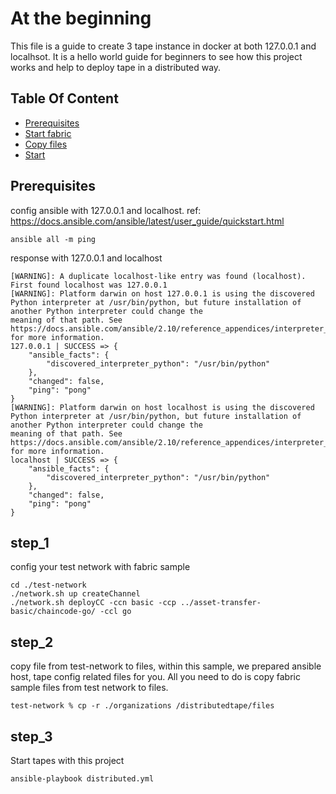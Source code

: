 # At the beginning
This file is a guide to create 3 tape instance in docker at both 127.0.0.1 and localhsot.
It is a hello world guide for beginners to see how this project works and help to deploy tape in a distributed way.

## Table Of Content

* [Prerequisites](#prerequisites)
* [Start fabric](#step_1)
* [Copy files](#step_2)
* [Start](#step_3)


## Prerequisites
config ansible with 127.0.0.1 and localhost. ref: https://docs.ansible.com/ansible/latest/user_guide/quickstart.html
```
ansible all -m ping
```
response with 127.0.0.1 and localhost
```
[WARNING]: A duplicate localhost-like entry was found (localhost). First found localhost was 127.0.0.1
[WARNING]: Platform darwin on host 127.0.0.1 is using the discovered Python interpreter at /usr/bin/python, but future installation of another Python interpreter could change the
meaning of that path. See https://docs.ansible.com/ansible/2.10/reference_appendices/interpreter_discovery.html for more information.
127.0.0.1 | SUCCESS => {
    "ansible_facts": {
        "discovered_interpreter_python": "/usr/bin/python"
    },
    "changed": false,
    "ping": "pong"
}
[WARNING]: Platform darwin on host localhost is using the discovered Python interpreter at /usr/bin/python, but future installation of another Python interpreter could change the
meaning of that path. See https://docs.ansible.com/ansible/2.10/reference_appendices/interpreter_discovery.html for more information.
localhost | SUCCESS => {
    "ansible_facts": {
        "discovered_interpreter_python": "/usr/bin/python"
    },
    "changed": false,
    "ping": "pong"
}
```

## step_1
config your test network with fabric sample
```
cd ./test-network
./network.sh up createChannel
./network.sh deployCC -ccn basic -ccp ../asset-transfer-basic/chaincode-go/ -ccl go
```

## step_2
copy file from test-network to files, within this sample, we prepared ansible host, tape config related files for you. All you need to do is copy fabric sample files from test network to files.
```
test-network % cp -r ./organizations /distributedtape/files
```

## step_3
Start tapes with this project
```bash
ansible-playbook distributed.yml
```